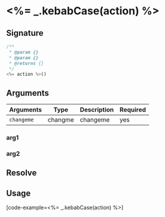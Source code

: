 # <%= _.kebabCase(action) %>

## Signature

```javascript
/**
 * @param {}
 * @param {}
 * @returns {}
 */
<%= action %>()
```

## Arguments

| Arguments    | Type    | Description | Required
|--------------|---------|-------------|----------
| ``changeme`` | changme | changeme    | yes

### __arg1__

### __arg2__

## Resolve

## Usage

[code-example=<%= _.kebabCase(action) %>]
